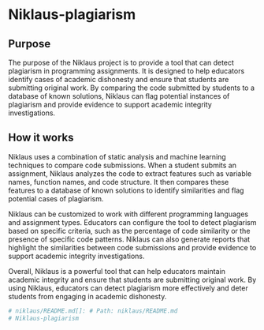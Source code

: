 # Niklaus-plagiarism

## Purpose

The purpose of the Niklaus project is to provide a tool that can detect plagiarism in programming assignments. It is designed to help educators identify cases of academic dishonesty and ensure that students are submitting original work. By comparing the code submitted by students to a database of known solutions, Niklaus can flag potential instances of plagiarism and provide evidence to support academic integrity investigations.

## How it works

Niklaus uses a combination of static analysis and machine learning techniques to compare code submissions. When a student submits an assignment, Niklaus analyzes the code to extract features such as variable names, function names, and code structure. It then compares these features to a database of known solutions to identify similarities and flag potential cases of plagiarism.

Niklaus can be customized to work with different programming languages and assignment types. Educators can configure the tool to detect plagiarism based on specific criteria, such as the percentage of code similarity or the presence of specific code patterns. Niklaus can also generate reports that highlight the similarities between code submissions and provide evidence to support academic integrity investigations.

Overall, Niklaus is a powerful tool that can help educators maintain academic integrity and ensure that students are submitting original work. By using Niklaus, educators can detect plagiarism more effectively and deter students from engaging in academic dishonesty.

```python
# niklaus/README.md[]: # Path: niklaus/README.md
# Niklaus-plagiarism
```
